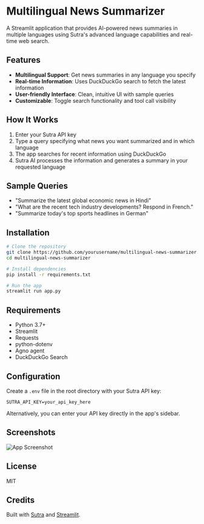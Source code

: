 # Multilingual News Summarizer

A Streamlit application that provides AI-powered news summaries in multiple languages using Sutra's advanced language capabilities and real-time web search.

## Features

- **Multilingual Support**: Get news summaries in any language you specify
- **Real-time Information**: Uses DuckDuckGo search to fetch the latest information
- **User-friendly Interface**: Clean, intuitive UI with sample queries
- **Customizable**: Toggle search functionality and tool call visibility

## How It Works

1. Enter your Sutra API key
2. Type a query specifying what news you want summarized and in which language
3. The app searches for recent information using DuckDuckGo
4. Sutra AI processes the information and generates a summary in your requested language

## Sample Queries

- "Summarize the latest global economic news in Hindi"
- "What are the recent tech industry developments? Respond in French."
- "Summarize today's top sports headlines in German"

## Installation

```bash
# Clone the repository
git clone https://github.com/yourusername/multilingual-news-summarizer.git
cd multilingual-news-summarizer

# Install dependencies
pip install -r requirements.txt

# Run the app
streamlit run app.py
```

## Requirements

- Python 3.7+
- Streamlit
- Requests
- python-dotenv
- Agno agent
- DuckDuckGo Search

## Configuration

Create a `.env` file in the root directory with your Sutra API key:

```
SUTRA_API_KEY=your_api_key_here
```

Alternatively, you can enter your API key directly in the app's sidebar.

## Screenshots

![App Screenshot](https://example.com/screenshot.png)

## License

MIT

## Credits

Built with [Sutra](https://www.two.ai/sutra/api) and [Streamlit](https://streamlit.io/).

